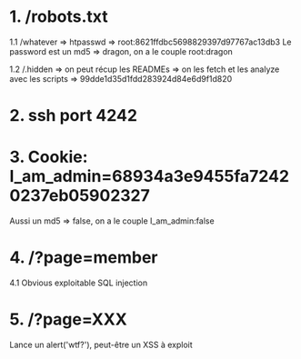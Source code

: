 # 1. /robots.txt

1.1 /whatever => htpasswd => root:8621ffdbc5698829397d97767ac13db3
Le password est un md5 => dragon, on a le couple root:dragon

1.2 /.hidden => on peut récup les READMEs => on les fetch et les analyze avec les scripts => 99dde1d35d1fdd283924d84e6d9f1d820

# 2. ssh port 4242

# 3. Cookie: I_am_admin=68934a3e9455fa72420237eb05902327
Aussi un md5 => false, on a le couple I_am_admin:false

# 4. /?page=member

4.1 Obvious exploitable SQL injection

# 5. /?page=XXX
Lance un alert('wtf?'), peut-être un XSS à exploit

